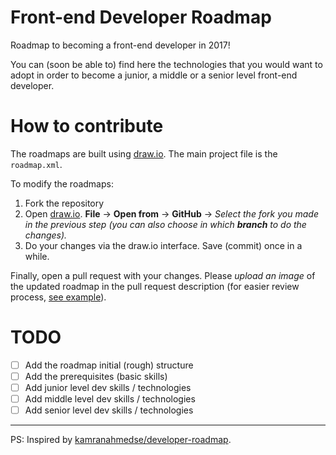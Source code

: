 # Front-end Developer Roadmap

Roadmap to becoming a front-end developer in 2017!

You can (soon be able to) find here the technologies that you would want to adopt in order to become a junior, a middle or a senior level front-end developer.

# How to contribute

The roadmaps are built using [draw.io](https://www.draw.io/). The main project file is the `roadmap.xml`.

To modify the roadmaps:

1. Fork the repository
1. Open [draw.io](https://www.draw.io/). **File** -> **Open from** -> **GitHub** -> *Select the fork you made in the previous step (you can also choose in which **branch** to do the changes).*
1. Do your changes via the draw.io interface. Save (commit) once in a while.

Finally, open a pull request with your changes. Please *upload an image* of the updated roadmap in the pull request description (for easier review process, [see example](https://github.com/superKalo/frontend-developer-roadmap/pull/1)).

# TODO
- [ ] Add the roadmap initial (rough) structure
- [ ] Add the prerequisites (basic skills)
- [ ] Add junior level dev skills / technologies
- [ ] Add middle level dev skills / technologies
- [ ] Add senior level dev skills / technologies

---

PS: Inspired by [kamranahmedse/developer-roadmap](https://github.com/kamranahmedse/developer-roadmap).
